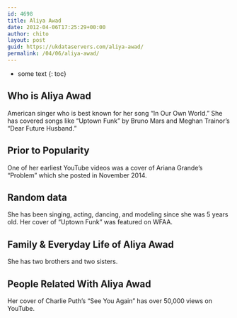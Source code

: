 ```yaml
---
id: 4698
title: Aliya Awad
date: 2012-04-06T17:25:29+00:00
author: chito
layout: post
guid: https://ukdataservers.com/aliya-awad/
permalink: /04/06/aliya-awad/
---
```


* some text
{: toc}
          
          
## Who is  Aliya Awad
                  
                  
                  
American singer who is best known for her song &#8220;In Our Own World.&#8221; She has covered songs like &#8220;Uptown Funk&#8221; by Bruno Mars and Meghan Trainor&#8217;s &#8220;Dear Future Husband.&#8221;
                  
                
                
                
## Prior to Popularity 
                  
                  
                  
One of her earliest YouTube videos was a cover of Ariana Grande&#8217;s &#8220;Problem&#8221; which she posted in November 2014.
                  
                
                
                
## Random data 
                  
                  
                  
She has been singing, acting, dancing, and modeling since she was 5 years old. Her cover of &#8220;Uptown Funk&#8221; was featured on WFAA. 
                  
                
                
                
## Family & Everyday Life of Aliya Awad
                  
                  
                  
She has two brothers and two sisters. 
                  
                
                
                
## People Related With  Aliya Awad
                  
                  
                  
Her cover of Charlie Puth&#8217;s &#8220;See You Again&#8221; has over 50,000 views on YouTube.
                  
                
              
            
          
          
          
    
    
  

